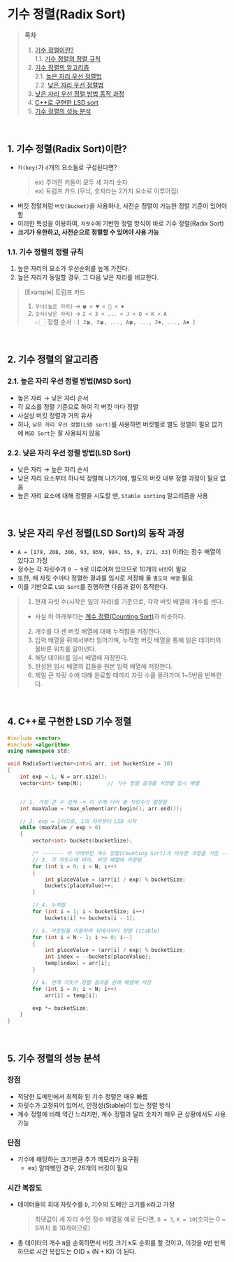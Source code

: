 # 기수 정렬(Radix Sort)  

> **목차**  
> 1. [기수 정렬이란?](#1-기수-정렬radix-sort이란)  
> 1.1. [기수 정렬의 정렬 규칙](#11-기수-정렬의-정렬-규칙)  
> 2. [기수 정렬의 알고리즘](#2-기수-정렬의-알고리즘)  
> 2.1. [높은 자리 우선 정렬법](#21-높은-자리-우선-정렬-방법msd-sort)  
> 2.2. [낮은 자리 우선 정렬법](#22-낮은-자리-우선-정렬-방법lsd-sort)  
> 3. [낮은 자리 우선 정렬 방법 동작 과정](#3-낮은-자리-우선-정렬lsd-sort의-동작-과정)  
> 4. [C++로 구현한 LSD sort](#4-c로-구현한-lsd-기수-정렬)  
> 5. [기수 정렬의 성능 분석](#5-기수-정렬의-성능-분석)  

<br>

## 1. 기수 정렬(Radix Sort)이란?
- `키(key)`가 `d`개의 요소들로 구성된다면?  
    > ex) 주어진 키들이 모두 세 자리 숫자  
    > ex) 트럼프 카드 (무늬, 숫자라는 2가지 요소로 이루어짐)  
- 버킷 정렬처럼 `버킷(Bucket)`을 사용하나, 사전순 정렬이 가능한 정렬 기준이 있어야 함
- 이러한 특성을 이용하여, `자릿수`에 기반한 정렬 방식이 바로 기수 정렬(Radix Sort)  
- **크기가 유한하고, 사전순으로 정렬할 수 있어야 사용 가능**  

### 1.1. 기수 정렬의 정렬 규칙
1. 높은 자리의 요소가 우선순위를 높게 가진다.
2. 높은 자리가 동일할 경우, 그 다음 낮은 자리를 비교한다.  
> [Example] 트럼프 카드  
> 1. `무늬(높은 자리)`  → `🍀 < ♥️ < 💎 < ♠️`  
> 2. `숫자(낮은 자리)`  → `2 < 3 < ... < J < Q < K < A`  
> 👉🏻 정렬 순서 : `[ 2🍀, 3🍀, ..., A🍀, ..., 2♠️, ..., A♠️ ]`  

<br>

## 2. 기수 정렬의 알고리즘  
### 2.1. 높은 자리 우선 정렬 방법(MSD Sort)  
- 높은 자리 → 낮은 자리 순서
- 각 요소를 정렬 기준으로 하여 각 버킷 마다 정렬
- 사실상 버킷 정렬과 거의 유사
- 허나, `낮은 자리 우선 정렬(LSD sort)`를 사용하면 버킷별로 별도 정렬이 필요 없기에 `MSD Sort`는 잘 사용되지 않음  

### 2.2. 낮은 자리 우선 정렬 방법(LSD Sort)
- 낮은 자리 → 높은 자리 순서
- 낮은 자리 요소부터 하나씩 정렬해 나가기에, 별도의 버킷 내부 정렬 과정이 필요 없음
- 높은 자리 요소에 대해 정렬을 시도할 땐, `Stable sorting` 알고리즘을 사용  

<br>

## 3. 낮은 자리 우선 정렬(LSD Sort)의 동작 과정
- `A = [179, 208, 306, 93, 859, 984, 55, 9, 271, 33]` 이라는 정수 배열이 있다고 가정
- 정수는 각 자릿수가 `0 ~ 9`로 이루어져 있으므로 10개의 `버킷`이 필요
- 또한, 매 자릿 수마다 정렬한 결과를 임시로 저장해 둘 `별도의 배열` 필요
- 이를 기반으로 `LSD Sort`를 진행하면 다음과 같이 동작한다.


> 1. 현재 자릿 수(시작은 일의 자리)를 기준으로, 각각 버킷 배열에 개수를 센다.  
> - 사실 이 아래부터는 [계수 정렬(Counting Sort)](계수%20정렬(Counting%20Sort).md)과 비슷하다.
> 2. 개수를 다 센 버킷 배열에 대해 누적합을 저장한다.  
> 3. 입력 배열을 뒤에서부터 읽어가며, 누적합 버킷 배열을 통해 읽은 데이터의 올바른 위치를 알아낸다.  
> 4. 해당 데이터를 임시 배열에 저장한다.  
> 5. 완성된 임시 배열의 값들을 원본 입력 배열에 저장한다.  
> 6. 제일 큰 자릿 수에 대해 완료할 때까지 자릿 수를 올려가며 1~5번을 반복한다.  

<br>

## 4. C++로 구현한 LSD 기수 정렬
```cpp
#include <vector>
#include <algorithm>
using namespace std;

void RadixSort(vector<int>& arr, int bucketSize = 10)
{
    int exp = 1, N = arr.size();
    vector<int> temp(N);        // 기수 정렬 결과를 저장할 임시 배열


    // 1. 가장 큰 수 검색 -> 이 수에 다라 총 자릿수가 결정됨
    int maxValue = *max_element(arr.begin(), arr.end());

    // 2. exp = 1이므로, 1의 자리부터 LSD 시작
    while (maxValue / exp > 0)
    {
        vector<int> buckets(bucketSize);

        /* ------- 이 아래부턴 계수 정렬(Counting Sort)과 비슷한 과정을 거침 ------- */
        // 3. 각 자릿수에 따라, 버킷 배열에 카운팅
        for (int i = 0; i < N; i++)
        {
            int placeValue = (arr[i] / exp) % bucketSize;
            buckets[placeValue]++;
        }

        // 4. 누적합
        for (int i = 1; i < bucketSize; i++)
            buckets[i] += buckets[i - 1];

        // 5. 카운팅을 이용하여 뒤에서부터 정렬 (stable)
        for (int i = N - 1; i >= 0; i--)
        {
            int placeValue = (arr[i] / exp) % bucketSize;
            int index = --buckets[placeValue];
            temp[index] = arr[i];
        }

        // 6. 현재 자릿수 정렬 결과를 원래 배열에 저장
        for (int i = 0; i < N; i++)
            arr[i] = temp[i];

        exp *= bucketSize;
    }
}
```  

<br>

## 5. 기수 정렬의 성능 분석
### 장점
- 적당한 도메인에서 최적화 된 기수 정렬은 매우 빠름
- 자릿수가 고정되어 있어서, 안정성(Stable)이 있는 정렬 방식
- 계수 정렬에 비해 약간 느리지만, 계수 정렬과 달리 숫자가 매우 큰 상황에서도 사용 가능  

### 단점
- 기수에 해당하는 크기만큼 추가 메모리가 요구됨
    - ex) 알파벳인 경우, 26개의 버킷이 필요  

### 시간 복잡도
- 데이터들의 최대 자릿수를 `D`, 기수의 도메인 크기를 `K`라고 가정  
    > 최댓값이 세 자리 수인 정수 배열을 예로 든다면, `D = 3`, `K = 10`(숫자는 0 ~ 9까지 총 10개이므로)  

- 총 데이터의 개수 `N`을 순회하면서 버킷 크기 `K`도 순회를 할 것이고, 이것을 `D`번 반복하므로 시간 복잡도는 $\mathrm{O(D \times (N + K))}$ 이 된다.




